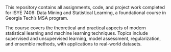 This repository contains all assignments, code, and project work completed for ISYE 7406: Data Mining and Statistical Learning, a foundational course in Georgia Tech’s MSA program.

The course covers the theoretical and practical aspects of modern statistical learning and machine learning techniques. Topics include supervised and unsupervised learning, model assessment, regularization, and ensemble methods, with applications to real-world datasets.
